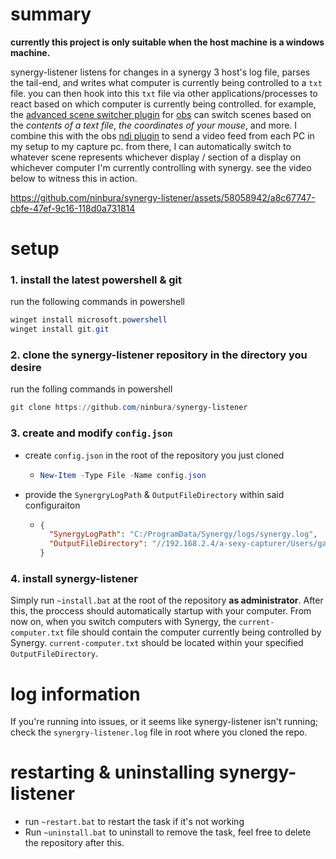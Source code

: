 # summary
**currently this project is only suitable when the host machine is a windows machine.** 

synergy-listener listens for changes in a synergy 3 host's log file, parses the tail-end, and writes what computer is currently being controlled to a `txt` file. you can then hook into this `txt` file via other applications/processes to react based on which computer is currently being controlled. for example, the [advanced scene switcher plugin](https://github.com/WarmUpTill/SceneSwitcher) for [obs](https://obsproject.com/) can switch scenes based on the *contents of a text file*, *the coordinates of your mouse*, and more. I combine this with the obs [ndi plugin](https://github.com/obs-ndi/obs-ndi) to send a video feed from each PC in my setup to my capture pc. from there, I can automatically switch to whatever scene represents whichever display / section of a display on whichever computer I'm currently controlling with synergy. see the video below to witness this in action.

https://github.com/ninbura/synergy-listener/assets/58058942/a8c67747-cbfe-47ef-9c16-118d0a731814

# setup

### 1. install the latest powershell & git
run the following commands in powershell
```powershell
winget install microsoft.powershell
winget install git.git
```

### 2. clone the synergy-listener repository in the directory you desire
run the folling commands in powershell
```powershell
git clone https://github.com/ninbura/synergy-listener
```

### 3. create and modify `config.json`
- create `config.json` in the root of the repository you just cloned
  - ```PowerShell
    New-Item -Type File -Name config.json
    ```
- provide the `SynergryLogPath` & `OutputFileDirectory` within said configuraiton
  - ```json
    {
      "SynergyLogPath": "C:/ProgramData/Synergy/logs/synergy.log",
      "OutputFileDirectory": "//192.168.2.4/a-sexy-capturer/Users/gabri/Documents"
    }
    ```

### 4. install synergy-listener
Simply run `~install.bat` at the root of the repository **as administrator**. After this, the proccess should automatically startup with your computer. From now on, when you switch computers with Synergy, the `current-computer.txt` file should contain the computer currently being controlled by Synergy. `current-computer.txt` should be located within your specified `OutputFileDirectory`.

# log information
If you're running into issues, or it seems like synergy-listener isn't running; check the `synergry-listener.log` file in root where you cloned the repo.

# restarting & uninstalling synergy-listener
- run `~restart.bat` to restart the task if it's not working
- Run `~uninstall.bat` to uninstall to remove the task, feel free to delete the repository after this.
